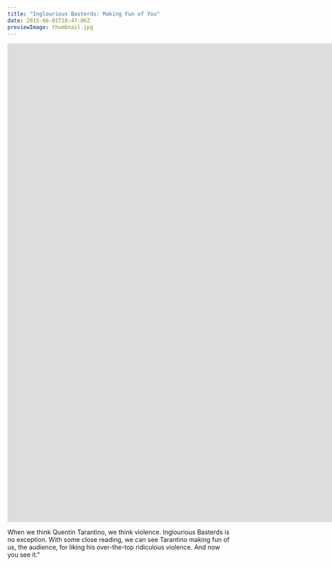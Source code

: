 ```yaml
---
title: "Inglourious Basterds: Making Fun of You"
date: 2015-06-01T18:47:06Z
previewImage: thumbnail.jpg
---
```


<iframe width="1920" height="1080" src="https://www.youtube.com/embed/IprM5uCT_Ts" frameborder="0" allow="accelerometer; autoplay; clipboard-write; encrypted-media; gyroscope; picture-in-picture" allowfullscreen></iframe>

When we think Quentin Tarantino, we think violence. Inglourious Basterds is no exception. With some close reading, we can see Tarantino making fun of us, the audience, for liking his over-the-top ridiculous violence. And now you see it."
